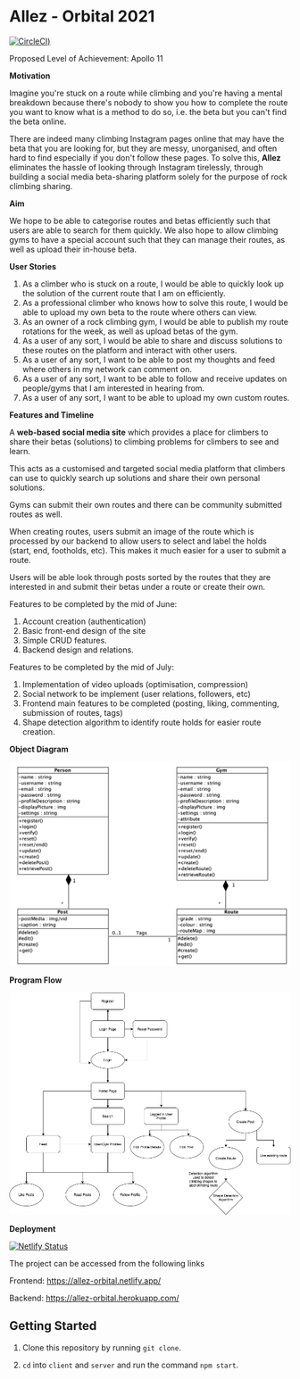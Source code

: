 # Allez - Orbital 2021

[![CircleCI](https://circleci.com/gh/yeppog/allez/tree/master.svg?style=svg))](https://circleci.com/gh/yeppog/allez/tree/master)

Proposed Level of Achievement: Apollo 11

**Motivation**

Imagine you&#39;re stuck on a route while climbing and you&#39;re having a mental breakdown because there&#39;s nobody to show you how to complete the route you want to know what is a method to do so, i.e. the beta but you can&#39;t find the beta online.

There are indeed many climbing Instagram pages online that may have the beta that you are looking for, but they are messy, unorganised, and often hard to find especially if you don&#39;t follow these pages. To solve this, **Allez** eliminates the hassle of looking through Instagram tirelessly, through building a social media beta-sharing platform solely for the purpose of rock climbing sharing.

**Aim**

We hope to be able to categorise routes and betas efficiently such that users are able to search for them quickly. We also hope to allow climbing gyms to have a special account such that they can manage their routes, as well as upload their in-house beta.

**User Stories**

1. As a climber who is stuck on a route, I would be able to quickly look up the solution of the current route that I am on efficiently.
2. As a professional climber who knows how to solve this route, I would be able to upload my own beta to the route where others can view.
3. As an owner of a rock climbing gym, I would be able to publish my route rotations for the week, as well as upload betas of the gym.
4. As a user of any sort, I would be able to share and discuss solutions to these routes on the platform and interact with other users.
5. As a user of any sort, I want to be able to post my thoughts and feed where others in my network can comment on.
6. As a user of any sort, I want to be able to follow and receive updates on people/gyms that I am interested in hearing from.
7. As a user of any sort, I want to be able to upload my own custom routes.

**Features and Timeline**

A **web-based social media site** which provides a place for climbers to share their betas (solutions) to climbing problems for climbers to see and learn.

This acts as a customised and targeted social media platform that climbers can use to quickly search up solutions and share their own personal solutions.

Gyms can submit their own routes and there can be community submitted routes as well.

When creating routes, users submit an image of the route which is processed by our backend to allow users to select and label the holds (start, end, footholds, etc). This makes it much easier for a user to submit a route.

Users will be able look through posts sorted by the routes that they are interested in and submit their betas under a route or create their own.

Features to be completed by the mid of June:

1. Account creation (authentication)
2. Basic front-end design of the site
3. Simple CRUD features.
4. Backend design and relations.

Features to be completed by the mid of July:

1. Implementation of video uploads (optimisation, compression)
2. Social network to be implement (user relations, followers, etc)
3. Frontend main features to be completed (posting, liking, commenting, submission of routes, tags)
4. Shape detection algorithm to identify route holds for easier route creation.

**Object Diagram**

![](static/ObjectDiagram.png)

**Program Flow**

![](static/ProgramFlow.png)

**Deployment**

[![Netlify Status](https://api.netlify.com/api/v1/badges/1b060d01-2db2-4025-8133-3eeee2982701/deploy-status)](https://app.netlify.com/sites/allez-orbital/deploys)

The project can be accessed from the following links

Frontend: <https://allez-orbital.netlify.app/>

Backend: <https://allez-orbital.herokuapp.com/>

## Getting Started

1. Clone this repository by running `git clone`.

2. `cd` into `client` and `server` and run the command `npm start`.
